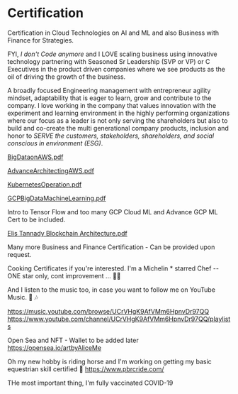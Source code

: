 # Certification

Certification in Cloud Technologies on AI and ML and also Business with Finance for Strategies. 

FYI, *I don't Code anymore* and I LOVE scaling business using innovative technology partnering with Seasoned Sr Leadership (SVP or VP) or C Executives in the product driven companies where we see products as the oil of driving the growth of the business.

A broadly focused Engineering management with entrepreneur agility mindset, adaptability that is eager to learn, grow and contribute to the company. 
I love working in the company that values innovation with the experiment and learning environment in the highly performing organizations where our focus as a leader is not only serving the shareholders but also to build and co-create the multi generational company products, inclusion and honor to *SERVE the customers, stakeholders, shareholders, and social conscious in environment (ESG)*. 


[BigDataonAWS.pdf](https://github.com/ellisme81/Certification/files/7967179/BigDataonAWS.pdf)

[AdvanceArchitectingAWS.pdf](https://github.com/ellisme81/Certification/files/7967213/AdvanceArchitectingAWS.pdf)

[KubernetesOperation.pdf](https://github.com/ellisme81/Certification/files/7967214/KubernetesOperation.pdf)

[GCPBigDataMachineLearning.pdf](https://github.com/ellisme81/Certification/files/7967228/GCPBigDataMachineLearning.pdf)

Intro to Tensor Flow and too many GCP Cloud ML and Advance GCP ML Cert to be included. 

[Elis  Tannady Blockchain Architecture.pdf](https://github.com/ellisme81/Certification/files/8129206/Elis.Tannady.Blockchain.Architecture.pdf)

Many more Business and Finance Certification - Can be provided upon request.

Cooking Certificates if you're interested. I'm a Michelin * starred Chef -- ONE star only, cont improvement ... 👩‍🍳

And I listen to the music too, in case you want to follow me on YouTube Music. 🎸 🎶

https://music.youtube.com/browse/UCrVHgK9AfVMm6HpnvDr97QQ
https://www.youtube.com/channel/UCrVHgK9AfVMm6HpnvDr97QQ/playlists

Open Sea and NFT - Wallet to be added later
https://opensea.io/artbyAliceMe

Oh my new hobby is riding horse and I'm working on getting my basic equestrian skill certified 🏇
https://www.pbrcride.com/ 

THe most important thing, I'm fully vaccinated COVID-19


